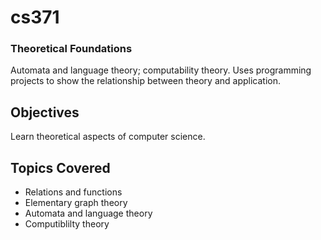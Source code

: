 # cs371
### Theoretical Foundations
Automata and language theory; computability theory. Uses programming projects to show the relationship between theory and application.

## Objectives
Learn theoretical aspects of computer science.

## Topics Covered
- Relations and functions
- Elementary graph theory
- Automata and language theory
- Computiblilty theory
